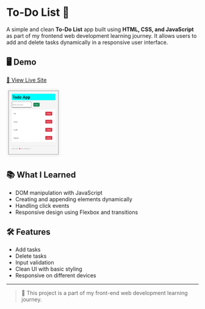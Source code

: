 # To-Do List 📝

A simple and clean **To-Do List** app built using **HTML, CSS, and JavaScript** as part of my frontend web development learning journey. It allows users to add and delete tasks dynamically in a responsive user interface.

## 🖥️ Demo

[🔗 View Live Site](https://kushwith03.github.io/my-todo/) 

<img src="./preview.png" alt="Todo app screenshot" style="height:180px; border-radius: 10px;"/>

## 📚 What I Learned

- DOM manipulation with JavaScript
- Creating and appending elements dynamically
- Handling click events
- Responsive design using Flexbox and transitions

## 🛠 Features

- Add tasks
- Delete tasks
- Input validation
- Clean UI with basic styling
- Responsive on different devices



---


> 🚀 This project is a part of my front-end web development learning journey.
